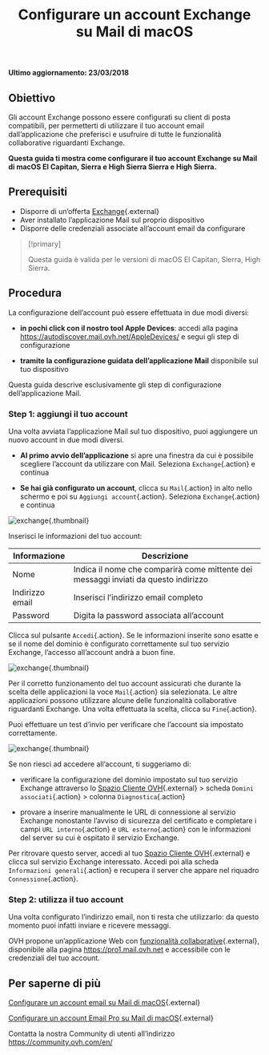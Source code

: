 ﻿---
title: Configurare un account Exchange su Mail di macOS 
slug: configurazione-mail-macos
excerpt: Come configurare il tuo account Exchange su Mail di macOS El Capitan, Sierra e High Sierra
section: Configurazione di un client di posta elettronica Exchange
---

**Ultimo aggiornamento: 23/03/2018**

## Obiettivo

Gli account Exchange possono essere configurati su client di posta compatibili, per permetterti di utilizzare il tuo account email dall’applicazione che preferisci e usufruire di tutte le funzionalità collaborative riguardanti Exchange.

**Questa guida ti mostra come configurare il tuo account Exchange su Mail di macOS El Capitan, Sierra e High Sierra Sierra e High Sierra.**


## Prerequisiti

- Disporre di un’offerta [Exchange](https://www.ovhcloud.com/it/emails/){.external}
- Aver installato l’applicazione Mail sul proprio dispositivo
- Disporre delle credenziali associate all’account email da configurare 

> [!primary]
>
> Questa guida è valida per le versioni di macOS El Capitan, Sierra, High Sierra.
>

## Procedura

La configurazione dell’account può essere effettuata in due modi diversi:

- **in pochi click con il nostro tool Apple Devices**: accedi alla pagina <https://autodiscover.mail.ovh.net/AppleDevices/> e segui gli step di configurazione

- **tramite la configurazione guidata dell’applicazione Mail** disponibile sul tuo dispositivo

Questa guida descrive esclusivamente gli step di configurazione dell’applicazione Mail.

### Step 1: aggiungi il tuo account

Una volta avviata l’applicazione Mail sul tuo dispositivo, puoi aggiungere un nuovo account in due modi diversi.

- **Al primo avvio dell’applicazione** si apre una finestra da cui è possibile scegliere l’account da utilizzare con Mail. Seleziona `Exchange`{.action} e continua

- **Se hai già configurato un account**, clicca su `Mail`{.action} in alto nello schermo e poi su `Aggiungi account`{.action}. Seleziona `Exchange`{.action} e continua

![exchange](images/configuration-mail-macos-step1.png){.thumbnail}

Inserisci le informazioni del tuo account:

|Informazione|Descrizione| 
|---|---| 
|Nome|Indica il nome che comparirà come mittente dei messaggi inviati da questo indirizzo|
|Indirizzo email|Inserisci l’indirizzo email completo|
|Password|Digita la password associata all’account|  

Clicca sul pulsante `Accedi`{.action}. Se le informazioni inserite sono esatte e se il nome del dominio è configurato correttamente sul tuo servizio Exchange, l’accesso all’account andrà a buon fine.

![exchange](images/configuration-mail-macos-step2.png){.thumbnail}

Per il corretto funzionamento del tuo account assicurati che durante la scelta delle applicazioni la voce `Mail`{.action} sia selezionata. Le altre applicazioni possono utilizzare alcune delle funzionalità collaborative riguardanti Exchange. Una volta effettuata la scelta, clicca su `Fine`{.action}.

Puoi effettuare un test d’invio per verificare che l’account sia impostato correttamente.

![exchange](images/configuration-mail-macos-step3.png){.thumbnail}

Se non riesci ad accedere all’account, ti suggeriamo di:

- verificare la configurazione del dominio impostato sul tuo servizio Exchange attraverso lo [Spazio Cliente OVH](https://www.ovh.com/auth/?action=gotomanager&from=https://www.ovh.it/&ovhSubsidiary=it){.external} > scheda `Domini associati`{.action} > colonna `Diagnostica`{.action}

- provare a inserire manualmente le URL di connessione al servizio Exchange nonostante l’avviso di sicurezza del certificato e completare i campi `URL interno`{.action} e `URL esterno`{.action} con le informazioni del server su cui è ospitato il servizio Exchange.

Per ritrovare questo server, accedi al tuo [Spazio Cliente OVH](https://www.ovh.com/auth/?action=gotomanager&from=https://www.ovh.it/&ovhSubsidiary=it){.external} e clicca sul servizio Exchange interessato. Accedi poi alla scheda `Informazioni generali`{.action} e recupera il server che appare nel riquadro `Connessione`{.action}.

### Step 2: utilizza il tuo account 

Una volta configurato l’indirizzo email, non ti resta che utilizzarlo: da questo momento puoi infatti inviare e ricevere messaggi.

OVH propone un’applicazione Web con [funzionalità collaborative](https://www.ovhcloud.com/it/emails/){.external}, disponibile alla pagina <https://pro1.mail.ovh.net> e accessibile con le credenziali del tuo account.

## Per saperne di più

[Configurare un account email su Mail di macOS](https://docs.ovh.com/it/emails/servizio_email_guida_alla_configurazione_su_mail_di_mac_-_el_capitan/){.external}

[Configurare un account Email Pro su Mail di macOS](https://docs.ovh.com/it/emails-pro/configurare-email-pro-mail-macos/){.external}

Contatta la nostra Community di utenti all’indirizzo <https://community.ovh.com/en/>
